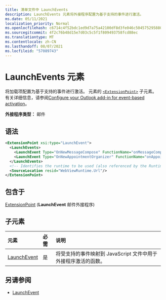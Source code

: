 ```yaml
---
title: 清单文件中 LaunchEvents
description: LaunchEvents 元素将外接程序配置为基于支持的事件进行激活。
ms.date: 05/11/2021
localization_priority: Normal
ms.openlocfilehash: c6714c4f52bdc1ed9d7a75a42100df8d3fe046c504575295880ff614fe4a447f
ms.sourcegitcommit: 4f2c76b48d15e7d03c5c5f1f809493758fcd88ec
ms.translationtype: MT
ms.contentlocale: zh-CN
ms.lasthandoff: 08/07/2021
ms.locfileid: "57089743"
---
```

# <a name="launchevents-element"></a>LaunchEvents 元素

将加载项配置为基于支持的事件进行激活。 元素的 [`<ExtensionPoint>`](extensionpoint.md) 子元素。 有关详细信息，请参阅[Configure your Outlook add-in for event-based activation](../../outlook/autolaunch.md)。

**外接程序类型：** 邮件

## <a name="syntax"></a>语法

```XML
<ExtensionPoint xsi:type="LaunchEvent">
  <LaunchEvents>
    <LaunchEvent Type="OnNewMessageCompose" FunctionName="onMessageComposeHandler"/>
    <LaunchEvent Type="OnNewAppointmentOrganizer" FunctionName="onAppointmentComposeHandler"/>
  </LaunchEvents>
  <!-- Identifies the runtime to be used (also referenced by the Runtime element). -->
  <SourceLocation resid="WebViewRuntime.Url"/>
</ExtensionPoint>
```

## <a name="contained-in"></a>包含于

[ExtensionPoint](extensionpoint.md) (**LaunchEvent** 邮件外接程序) 

## <a name="child-elements"></a>子元素

|  元素 |  必需  |  说明  |
|:-----|:-----|:-----|
| [LaunchEvent](launchevent.md) | 是 |  将受支持的事件映射到 JavaScript 文件中用于外接程序激活的函数。 |

## <a name="see-also"></a>另请参阅

- [LaunchEvent](launchevent.md)
